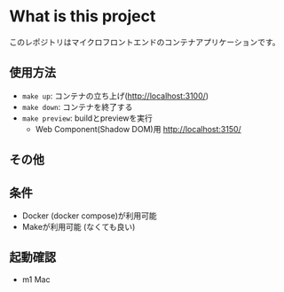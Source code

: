 # What is this project

このレポジトリはマイクロフロントエンドのコンテナアプリケーションです。

## 使用方法

- `make up`: コンテナの立ち上げ(<http://localhost:3100/>)
- `make down`: コンテナを終了する
- `make preview`: buildとpreviewを実行
  - Web Component(Shadow DOM)用 <http://localhost:3150/>

## その他

## 条件

- Docker (docker compose)が利用可能
- Makeが利用可能 (なくても良い)

## 起動確認

- m1 Mac
